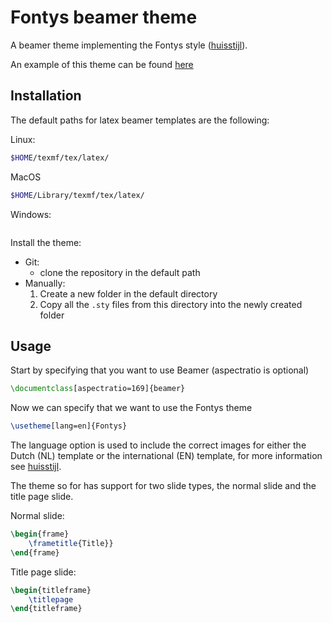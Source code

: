 # Fontys beamer theme

A beamer theme implementing the Fontys style ([huisstijl](https://fontys.nl/Fontys-Huisstijl-Positionering-en-profilering-1.htm)).

An example of this theme can be found [here](/example.pdf)

## Installation

The default paths for latex beamer templates are the following:

Linux:
```sh
$HOME/texmf/tex/latex/
```

MacOS
```sh
$HOME/Library/texmf/tex/latex/
```

Windows:
```sh

```

Install the theme:

- Git:
  - clone the repository in the default path
- Manually:
  1. Create a new folder in the default directory
  2. Copy all the `.sty` files from this directory into the newly created folder

## Usage

Start by specifying that you want to use Beamer (aspectratio is optional)

```latex
\documentclass[aspectratio=169]{beamer}
```

Now we can specify that we want to use the Fontys theme

```latex
\usetheme[lang=en]{Fontys}
```

The language option is used to include the correct images for either the Dutch (NL) template or the international (EN) template, for more information see [huisstijl](https://fontys.nl/Fontys-Huisstijl-Positionering-en-profilering-1.htm).

The theme so for has support for two slide types, the normal slide and the title page slide.

Normal slide:
```latex
\begin{frame}
    \frametitle{Title}}
\end{frame}
```

Title page slide:
```latex
\begin{titleframe}
    \titlepage
\end{titleframe}
```